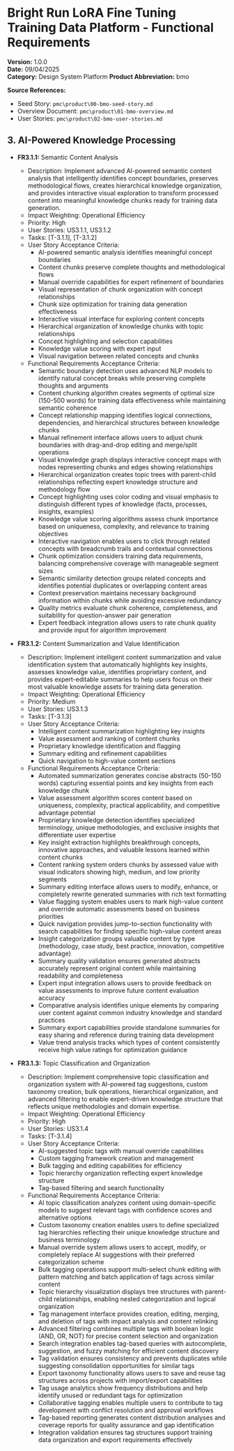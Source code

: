 # Bright Run LoRA Fine Tuning Training Data Platform - Functional Requirements
**Version:** 1.0.0  
**Date:** 09/04/2025  
**Category:** Design System Platform
**Product Abbreviation:** bmo

**Source References:**
- Seed Story: `pmc\product\00-bmo-seed-story.md`
- Overview Document: `pmc\product\01-bmo-overview.md`
- User Stories: `pmc\product\02-bmo-user-stories.md`


## 3. AI-Powered Knowledge Processing

- **FR3.1.1:** Semantic Content Analysis
  * Description: Implement advanced AI-powered semantic content analysis that intelligently identifies concept boundaries, preserves methodological flows, creates hierarchical knowledge organization, and provides interactive visual exploration to transform processed content into meaningful knowledge chunks ready for training data generation.
  * Impact Weighting: Operational Efficiency
  * Priority: High
  * User Stories: US3.1.1, US3.1.2
  * Tasks: [T-3.1.1], [T-3.1.2]
  * User Story Acceptance Criteria:
    - AI-powered semantic analysis identifies meaningful concept boundaries
    - Content chunks preserve complete thoughts and methodological flows
    - Manual override capabilities for expert refinement of boundaries
    - Visual representation of chunk organization with concept relationships
    - Chunk size optimization for training data generation effectiveness
    - Interactive visual interface for exploring content concepts
    - Hierarchical organization of knowledge chunks with topic relationships
    - Concept highlighting and selection capabilities
    - Knowledge value scoring with expert input
    - Visual navigation between related concepts and chunks
  * Functional Requirements Acceptance Criteria:
    - Semantic boundary detection uses advanced NLP models to identify natural concept breaks while preserving complete thoughts and arguments
    - Content chunking algorithm creates segments of optimal size (150-500 words) for training data effectiveness while maintaining semantic coherence
    - Concept relationship mapping identifies logical connections, dependencies, and hierarchical structures between knowledge chunks
    - Manual refinement interface allows users to adjust chunk boundaries with drag-and-drop editing and merge/split operations
    - Visual knowledge graph displays interactive concept maps with nodes representing chunks and edges showing relationships
    - Hierarchical organization creates topic trees with parent-child relationships reflecting expert knowledge structure and methodology flow
    - Concept highlighting uses color coding and visual emphasis to distinguish different types of knowledge (facts, processes, insights, examples)
    - Knowledge value scoring algorithms assess chunk importance based on uniqueness, complexity, and relevance to training objectives
    - Interactive navigation enables users to click through related concepts with breadcrumb trails and contextual connections
    - Chunk optimization considers training data requirements, balancing comprehensive coverage with manageable segment sizes
    - Semantic similarity detection groups related concepts and identifies potential duplicates or overlapping content areas
    - Context preservation maintains necessary background information within chunks while avoiding excessive redundancy
    - Quality metrics evaluate chunk coherence, completeness, and suitability for question-answer pair generation
    - Expert feedback integration allows users to rate chunk quality and provide input for algorithm improvement

- **FR3.1.2:** Content Summarization and Value Identification
  * Description: Implement intelligent content summarization and value identification system that automatically highlights key insights, assesses knowledge value, identifies proprietary content, and provides expert-editable summaries to help users focus on their most valuable knowledge assets for training data generation.
  * Impact Weighting: Operational Efficiency
  * Priority: Medium
  * User Stories: US3.1.3
  * Tasks: [T-3.1.3]
  * User Story Acceptance Criteria:
    - Intelligent content summarization highlighting key insights
    - Value assessment and ranking of content chunks
    - Proprietary knowledge identification and flagging
    - Summary editing and refinement capabilities
    - Quick navigation to high-value content sections
  * Functional Requirements Acceptance Criteria:
    - Automated summarization generates concise abstracts (50-150 words) capturing essential points and key insights from each knowledge chunk
    - Value assessment algorithm scores content based on uniqueness, complexity, practical applicability, and competitive advantage potential
    - Proprietary knowledge detection identifies specialized terminology, unique methodologies, and exclusive insights that differentiate user expertise
    - Key insight extraction highlights breakthrough concepts, innovative approaches, and valuable lessons learned within content chunks
    - Content ranking system orders chunks by assessed value with visual indicators showing high, medium, and low priority segments
    - Summary editing interface allows users to modify, enhance, or completely rewrite generated summaries with rich text formatting
    - Value flagging system enables users to mark high-value content and override automatic assessments based on business priorities
    - Quick navigation provides jump-to-section functionality with search capabilities for finding specific high-value content areas
    - Insight categorization groups valuable content by type (methodology, case study, best practice, innovation, competitive advantage)
    - Summary quality validation ensures generated abstracts accurately represent original content while maintaining readability and completeness
    - Expert input integration allows users to provide feedback on value assessments to improve future content evaluation accuracy
    - Comparative analysis identifies unique elements by comparing user content against common industry knowledge and standard practices
    - Summary export capabilities provide standalone summaries for easy sharing and reference during training data development
    - Value trend analysis tracks which types of content consistently receive high value ratings for optimization guidance

- **FR3.1.3:** Topic Classification and Organization
  * Description: Implement comprehensive topic classification and organization system with AI-powered tag suggestions, custom taxonomy creation, bulk operations, hierarchical organization, and advanced filtering to enable expert-driven knowledge structure that reflects unique methodologies and domain expertise.
  * Impact Weighting: Operational Efficiency
  * Priority: High
  * User Stories: US3.1.4
  * Tasks: [T-3.1.4]
  * User Story Acceptance Criteria:
    - AI-suggested topic tags with manual override capabilities
    - Custom tagging framework creation and management
    - Bulk tagging and editing capabilities for efficiency
    - Topic hierarchy organization reflecting expert knowledge structure
    - Tag-based filtering and search functionality
  * Functional Requirements Acceptance Criteria:
    - AI topic classification analyzes content using domain-specific models to suggest relevant tags with confidence scores and alternative options
    - Custom taxonomy creation enables users to define specialized tag hierarchies reflecting their unique knowledge structure and business terminology
    - Manual override system allows users to accept, modify, or completely replace AI suggestions with their preferred categorization scheme
    - Bulk tagging operations support multi-select chunk editing with pattern matching and batch application of tags across similar content
    - Topic hierarchy visualization displays tree structures with parent-child relationships, enabling nested categorization and logical organization
    - Tag management interface provides creation, editing, merging, and deletion of tags with impact analysis and content relinking
    - Advanced filtering combines multiple tags with boolean logic (AND, OR, NOT) for precise content selection and organization
    - Search integration enables tag-based queries with autocomplete, suggestion, and fuzzy matching for efficient content discovery
    - Tag validation ensures consistency and prevents duplicates while suggesting consolidation opportunities for similar tags
    - Export taxonomy functionality allows users to save and reuse tag structures across projects with import/export capabilities
    - Tag usage analytics show frequency distributions and help identify unused or redundant tags for optimization
    - Collaborative tagging enables multiple users to contribute to tag development with conflict resolution and approval workflows
    - Tag-based reporting generates content distribution analyses and coverage reports for quality assurance and gap identification
    - Integration validation ensures tag structures support training data organization and export requirements effectively
